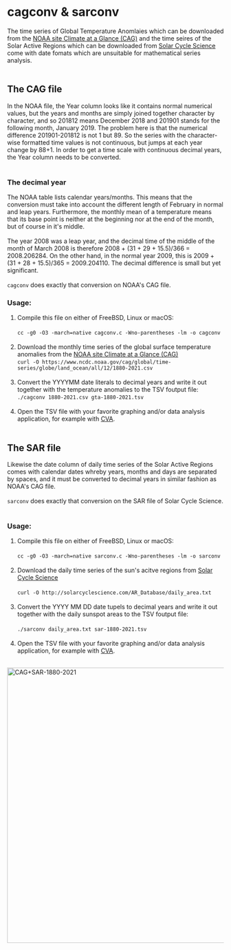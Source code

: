 # cagconv & sarconv

The time series of Global Temperature Anomlaies which can be downloaded from the [NOAA site Climate at a Glance (CAG)](https://www.ncdc.noaa.gov/cag/global/time-series) and the time seires
of the Solar Active Regions which can be downloaded from [Solar Cycle Science](http://solarcyclescience.com/index.html) come with date fomats which are unsuitable for mathematical series analysis.  
   
## The CAG file
In the NOAA file, the Year column looks like it contains normal numerical values, but the years and months are simply joined together character by character, and so 201812 means December 2018
and 201901 stands for the following month, January 2019. The problem here is that the numerical difference 201901-201812 is not 1 but 89. So the series with the character-wise formatted time values
is not continuous, but jumps at each year change by 88+1. In order to get a time scale with continuous decimal years, the Year column needs to be converted.  
   
### The decimal year
The NOAA table lists calendar years/months. This means that the conversion must take into account the different length of February in normal and leap years.
Furthermore, the monthly mean of a temperature means that its base point is neither at the beginning nor at the end of the month, but of course in it's middle.  
   
The year 2008 was a leap year, and the decimal time of the middle of the month of March 2008 is therefore 2008 + (31 + 29 + 15.5)/366 = 2008.206284.
On the other hand, in the normal year 2009, this is 2009 + (31 + 28 + 15.5)/365 = 2009.204110. The decimal difference is small but yet significant.  
   
`cagconv` does exactly that conversion on NOAA's CAG file.

### Usage:

1. Compile this file on either of FreeBSD, Linux or macOS:  
   
    `cc -g0 -O3 -march=native cagconv.c -Wno-parentheses -lm -o cagconv`  
   
2. Download the monthly time series of the global surface temperature anomalies from the [NOAA site Climate at a Glance (CAG)](https://www.ncdc.noaa.gov/cag/global/time-series)
   
   `curl -O https://www.ncdc.noaa.gov/cag/global/time-series/globe/land_ocean/all/12/1880-2021.csv`  
   
3. Convert the YYYYMM date literals to decimal years and write it out together with the temperature anomalies to the TSV foutput file:
   
    `./cagconv 1880-2021.csv gta-1880-2021.tsv`  
   
4. Open the TSV file with your favorite graphing and/or data analysis application, for example with [CVA](https://cyclaero.com/en/downloads/articles/1571499655.html).  
   
## The SAR file
Likewise the date column of daily time series of the Solar Active Regions comes with calendar dates whreby years, months and days are separated by spaces, and it must be converted to decimal years in similar fashion as NOAA's CAG file.  
   
`sarconv` does exactly that conversion on the SAR file of Solar Cycle Science.  
   
### Usage:
1. Compile this file on either of FreeBSD, Linux or macOS:  
   
   `cc -g0 -O3 -march=native sarconv.c -Wno-parentheses -lm -o sarconv`  
   
2. Download the daily time series of the sun's acitve regions from [Solar Cycle Science](http://solarcyclescience.com/index.html)  
   
   `curl -O http://solarcyclescience.com/AR_Database/daily_area.txt`  
   
3. Convert the YYYY MM DD date tupels to decimal years and write it out together with the daily sunspot areas to the TSV foutput file:  
   
   `./sarconv daily_area.txt sar-1880-2021.tsv`  
   
4. Open the TSV file with your favorite graphing and/or data analysis application, for example with [CVA](https://cyclaero.com/en/downloads/articles/1571499655.html).  
   
<img width="640" alt="CAG+SAR-1880-2021" src="https://user-images.githubusercontent.com/13712142/128437062-6cab1669-dad3-42b8-8b5c-73707db0a930.png">
